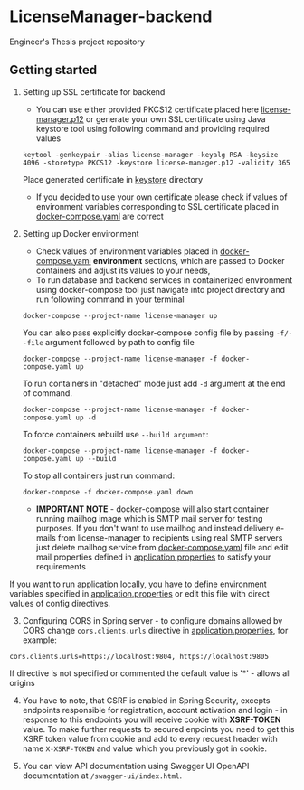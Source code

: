 # LicenseManager-backend

Engineer's Thesis project repository

## Getting started

1. Setting up SSL certificate for backend

   - You can use either provided PKCS12 certificate placed here [license-manager.p12](/backend/src/main/resources/keystore/license-manager.p12) or
     generate your own SSL certificate using Java keystore tool using following command and providing required values

   ```
   keytool -genkeypair -alias license-manager -keyalg RSA -keysize 4096 -storetype PKCS12 -keystore license-manager.p12 -validity 365
   ```

   Place generated certificate in [keystore](/backend/src/main/resources/keystore) directory

   - If you decided to use your own certificate please check if values of environment variables corresponding to SSL certificate placed in [docker-compose.yaml](./docker-compose.yaml) are correct

2. Setting up Docker environment

   - Check values of environment variables placed in [docker-compose.yaml](./docker-compose.yaml) **environment** sections, which are passed to Docker containers and adjust its values to your needs,
   - To run database and backend services in containerized environment using docker-compose tool just navigate into project directory and run following command in your terminal

   ```
   docker-compose --project-name license-manager up
   ```

   You can also pass explicitly docker-compose config file by passing `-f/--file` argument followed by path to config file

   ```
   docker-compose --project-name license-manager -f docker-compose.yaml up
   ```

   To run containers in "detached" mode just add `-d` argument at the end of command.

   ```
   docker-compose --project-name license-manager -f docker-compose.yaml up -d
   ```

   To force containers rebuild use `--build argument`:

   ```
   docker-compose --project-name license-manager -f docker-compose.yaml up --build
   ```

   To stop all containers just run command:

   ```
   docker-compose -f docker-compose.yaml down
   ```

   - **IMPORTANT NOTE** - docker-compose will also start container running mailhog image which is SMTP mail server for testing purposes. If you don't want to use mailhog and instead
     delivery e-mails from license-manager to recipients using real SMTP servers just delete mailhog service from [docker-compose.yaml](./docker-compose.yaml) file and edit
     mail properties defined in [application.properties](./backend/src/main/resources/application.properties) to satisfy your requirements

If you want to run application locally, you have to define environment variables specified in [application.properties](./backend/src/main/resources/application.properties) or edit this file with direct values of config directives.

3. Configuring CORS in Spring server - to configure domains allowed by CORS change `cors.clients.urls` directive in [application.properties](./backend/src/main/resources/application.properties), for example:

```
cors.clients.urls=https://localhost:9804, https://localhost:9805
```

If directive is not specified or commented the default value is '\*' - allows all origins

4. You have to note, that CSRF is enabled in Spring Security, excepts endpoints responsible for registration, account activation and login - in response to this endpoints you will receive cookie with **XSRF-TOKEN** value. To make further requests to secured enpoints you need to get this XSRF token value from cookie and add to every request
   header with name `X-XSRF-TOKEN` and value which you previously got in cookie.

5. You can view API documentation using Swagger UI OpenAPI documentation at `/swagger-ui/index.html`.
